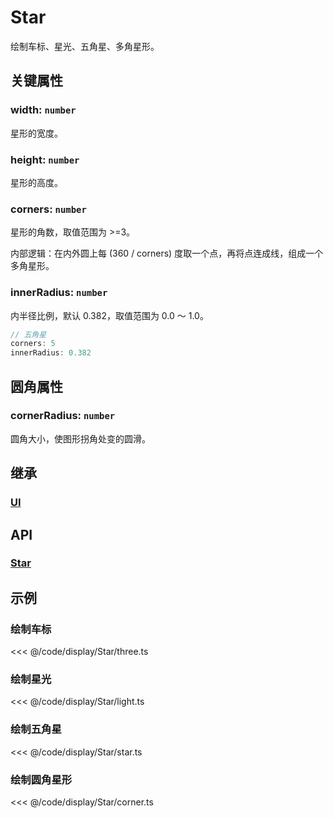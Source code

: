 <script setup>
import Case from '/component/Case.vue'
</script>

# Star

绘制车标、星光、五角星、多角星形。

<case name="Star" editor=false></case>

## 关键属性

### width: `number`

星形的宽度。

### height: `number`

星形的高度。

### corners: `number`

星形的角数，取值范围为 >=3。

内部逻辑：在内外圆上每 (360 / corners) 度取一个点，再将点连成线，组成一个多角星形。

### innerRadius: `number`

内半径比例，默认 0.382，取值范围为 0.0 ～ 1.0。

```ts
// 五角星
corners: 5
innerRadius: 0.382
```

## 圆角属性

### cornerRadius: `number`

圆角大小，使图形拐角处变的圆滑。

## 继承

### [UI](./UI.md)

## API

### [Star](/api/classes/Star.md)

## 示例

<case name="Star" index=0 editor=false></case>

### 绘制车标

<<< @/code/display/Star/three.ts

<case name="Star" index=1 editor=false></case>

### 绘制星光

<<< @/code/display/Star/light.ts

<case name="Star" index=2 editor=false></case>

### 绘制五角星

<<< @/code/display/Star/star.ts

<case name="Star" index=5 editor=false></case>

### 绘制圆角星形

<<< @/code/display/Star/corner.ts
